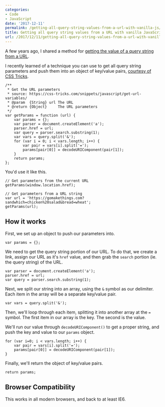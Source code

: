 ```yaml
---
categories:
- Code
- JavaScript
date: '2017-12-11'
permalink: /getting-all-query-string-values-from-a-url-with-vanilla-js/
title: Getting all query string values from a URL with vanilla JavaScript
url: /2017/12/11/getting-all-query-string-values-from-a-url-with-vanilla-js
---
```


A few years ago, I shared a method for [getting the value of a query string from a URL](https://gomakethings.com/how-to-get-the-value-of-a-querystring-with-native-javascript/).

I recently learned of a technique you can use to get all query string parameters and push them into an object of key/value pairs, [courtesy of CSS Tricks](https://css-tricks.com/snippets/javascript/get-url-variables/).

```lang-js
/**
 * Get the URL parameters
 * source: https://css-tricks.com/snippets/javascript/get-url-variables/
 * @param  {String} url The URL
 * @return {Object}     The URL parameters
 */
var getParams = function (url) {
	var params = {};
	var parser = document.createElement('a');
	parser.href = url;
	var query = parser.search.substring(1);
	var vars = query.split('&');
	for (var i = 0; i < vars.length; i++) {
		var pair = vars[i].split('=');
		params[pair[0]] = decodeURIComponent(pair[1]);
	}
	return params;
};
```

You'd use it like this.

```lang-js
// Get parameters from the current URL
getParams(window.location.href);

// Get parameters from a URL string
var url = 'https://gomakethings.com?sandwhich=chicken%20salad&bread=wheat';
getParams(url);
```

## How it works

First, we set up an object to push our parameters into.

```lang-js
var params = {};
```

We need to get the query string portion of our URL. To do that, we create a link, assign our URL as it's `href` value, and then grab the `search` portion (ie. the query string) of the URL.

```lang-js
var parser = document.createElement('a');
parser.href = url;
var query = parser.search.substring(1);
```

Next, we split our string into an array, using the `&` symbol as our delimiter. Each item in the array will be a separate key/value pair.

```lang-js
var vars = query.split('&');
```

Then, we'll loop through each item, splitting it into another array at the `=` symbol. The first item in our array is the key. The second is the value.

We'll run our value through `decodeURIComponent()` to get a proper string, and push the key and value to our `params` object.

```lang-js
for (var i=0; i < vars.length; i++) {
	var pair = vars[i].split('=');
	params[pair[0]] = decodeURIComponent(pair[1]);
}
```

Finally, we'll return the object of key/value pairs.

```lang-js
return params;
```

## Browser Compatibility

This works in all modern browsers, and back to at least IE6.